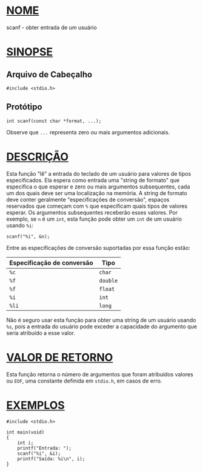 # [NOME](#nome)

scanf - obter entrada de um usuário

# [SINOPSE](#sinopse)

## Arquivo de Cabeçalho

    #include <stdio.h>

## Protótipo

    int scanf(const char *format, ...);

Observe que `...` representa zero ou mais argumentos adicionais.

# [DESCRIÇÃO](#descrição)

Esta função "lê" a entrada do teclado de um usuário para valores de tipos especificados. Ela espera como entrada uma "string de formato" que especifica o que esperar e zero ou mais argumentos subsequentes, cada um dos quais deve ser uma localização na memória. A string de formato deve conter geralmente "especificações de conversão", espaços reservados que começam com `%` que especificam quais tipos de valores esperar. Os argumentos subsequentes receberão esses valores. Por exemplo, se `n` é um `int`, esta função pode obter um `int` de um usuário usando `%i`:

    scanf("%i", &n);

Entre as especificações de conversão suportadas por essa função estão:

| Especificação de conversão | Tipo     |
| ------------------------ | -------- |
| `%c`                     | `char`   |
| `%f`                     | `double` |
| `%f`                     | `float`  |
| `%i`                     | `int`    |
| `%li`                    | `long`   |

Não é seguro usar esta função para obter uma string de um usuário usando `%s`, pois a entrada do usuário pode exceder a capacidade do argumento que seria atribuído a esse valor.

# [VALOR DE RETORNO](#valor-de-retorno)

Esta função retorna o número de argumentos que foram atribuídos valores ou `EOF`, uma constante definida em `stdio.h`, em casos de erro.

# [EXEMPLOS](#exemplos)

    #include <stdio.h>

    int main(void)
    {
        int i;
        printf("Entrada: ");
        scanf("%i", &i);
        printf("Saída: %i\n", i);
    }
